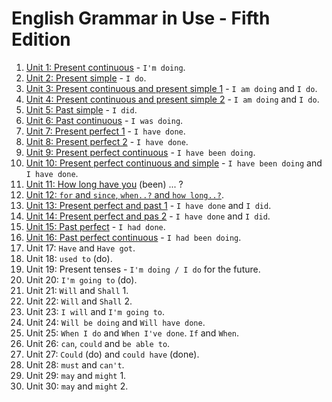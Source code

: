 # English Grammar in Use - Fifth Edition

1. [Unit 1: Present continuous](unit_1-present_continuous/exercises.md) - `I'm doing`.
2. [Unit 2: Present simple](unit_2-present_simple/exercises.md) - `I do`.
3. [Unit 3: Present continuous and present simple 1](unit_3-present_continuous_and_present_simple/exercises.md) - `I am doing` and `I do`.
4. [Unit 4: Present continuous and present simple 2](unit_4-present_continuous_and_present_simple_2/exercises.md) - `I am doing` and `I do`.
5. [Unit 5: Past simple](unit_5-past_simple/exercises.md) - `I did`.
6. [Unit 6: Past continuous](unit_6-past_continuous/exercises.md) - `I was doing`.
7. [Unit 7: Present perfect 1](unit_7-present_perfect/exercises.md) - `I have done`.
8. [Unit 8: Present perfect 2](unit_8-present_perfect_2/exercises.md) - `I have done`.
9. [Unit 9: Present perfect continuous](unit_9-present_perfect_continuous/exercises.md) - `I have been doing`.
10. [Unit 10: Present perfect continuous and simple](unit_10-present_perfect_continuous_and_simple/exercises.md) - `I have been doing` and `I have done`.
11. [Unit 11: How long have you](unit_11-how_long_have_you_been/exercises.md) (been) ... ?
12. [Unit 12: `for` and `since`, `when..?` and `how long..?`](unit_12-for_and_since/exercises.md).
13. [Unit 13: Present perfect and past 1](unit_13-present_perfect_and_past_1/exercises.md) - `I have done` and `I did`.
14. [Unit 14: Present perfect and pas 2](unit_14-present_perfect_and_past_2/exercises.md) - `I have done` and `I did`.
15. [Unit 15: Past perfect](unit_15-past_perfect/exercises.md) - `I had done`.
16. [Unit 16: Past perfect continuous](unit_16-past_perfect_continuous/exercises.md) - `I had been doing`.
17. Unit 17: `Have` and `Have got`.
18. Unit 18: `used to` (do).
19. Unit 19: Present tenses - `I'm doing / I do` for the future.
20. Unit 20: `I'm going to` (do).
21. Unit 21: `Will` and `Shall` 1.
22. Unit 22: `Will` and `Shall` 2.
23. Unit 23: `I will` and `I'm going to`.
24. Unit 24: `Will be doing` and `Will have done`.
25. Unit 25: `When I do` and `When I've done`. `If` and `When`.
26. Unit 26: `can`, `could` and `be able to`.
27. Unit 27: `Could` (do) and `could have` (done).
28. Unit 28: `must` and `can't`.
29. Unit 29: `may` and `might` 1.
30. Unit 30: `may` and `might` 2.